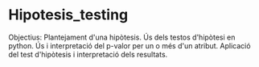 # Hipotesis_testing
Objectius:      Plantejament d'una hipòtesis.     Ús dels testos d'hipòtesi en python.     Ús i interpretació del p-valor per un o més d'un atribut.     Aplicació del test d'hipòtesis i interpretació dels resultats.
